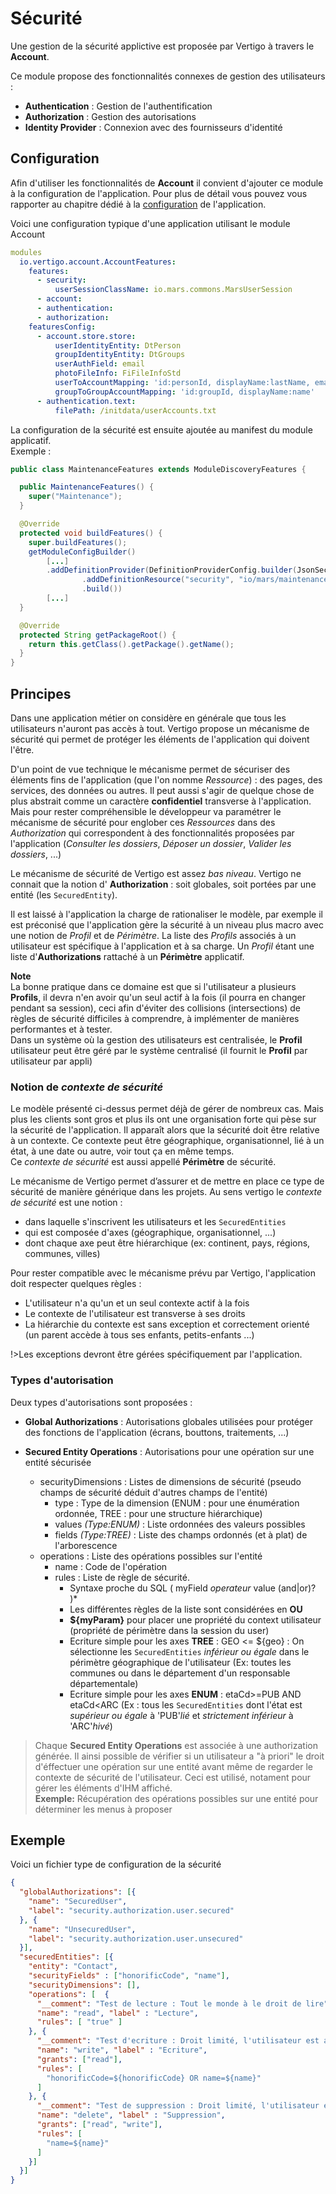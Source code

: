 # Sécurité

Une gestion de la sécurité applictive est proposée par Vertigo à travers le **Account**. 

Ce module propose des fonctionnalités connexes de gestion des utilisateurs :
- **Authentication** : Gestion de l'authentification
- **Authorization** : Gestion des autorisations
- **Identity Provider** : Connexion avec des fournisseurs d'identité
 

## Configuration

Afin d'utiliser les fonctionnalités de **Account** il convient d'ajouter ce module à la configuration de l'application.
Pour plus de détail vous pouvez vous rapporter au chapitre dédié à la [configuration](/basic/configuration) de l'application.

Voici une configuration typique d'une application utilisant le module Account

```yaml
modules
  io.vertigo.account.AccountFeatures:
    features:
      - security:
          userSessionClassName: io.mars.commons.MarsUserSession
      - account:
      - authentication:
      - authorization:
    featuresConfig:
      - account.store.store:
          userIdentityEntity: DtPerson
          groupIdentityEntity: DtGroups
          userAuthField: email
          photoFileInfo: FiFileInfoStd
          userToAccountMapping: 'id:personId, displayName:lastName, email:email, authToken:email, photo: picturefileId'
          groupToGroupAccountMapping: 'id:groupId, displayName:name'
      - authentication.text:
          filePath: /initdata/userAccounts.txt
```

La configuration de la sécurité est ensuite ajoutée au manifest du module applicatif. <br/>
Exemple : 

```Java
public class MaintenanceFeatures extends ModuleDiscoveryFeatures {

  public MaintenanceFeatures() {
    super("Maintenance");
  }

  @Override
  protected void buildFeatures() {
    super.buildFeatures();
    getModuleConfigBuilder()
        [...]
        .addDefinitionProvider(DefinitionProviderConfig.builder(JsonSecurityDefinitionProvider.class)
                .addDefinitionResource("security", "io/mars/maintenance/maintenance-authorizations.json")
                .build())
        [...]
  }

  @Override
  protected String getPackageRoot() {
    return this.getClass().getPackage().getName();
  }
}
```

## Principes

Dans une application métier on considère en générale que tous les utilisateurs n'auront pas accès à tout. Vertigo propose un mécanisme de sécurité qui permet de protéger les éléments de l'application qui doivent l'être.

D'un point de vue technique le mécanisme permet de sécuriser des éléments fins de l'application (que l'on nomme *Ressource*) : des pages, des services, des données ou autres. 
Il peut aussi s'agir de quelque chose de plus abstrait comme un caractère **confidentiel** transverse à l'application.<br/>
Mais pour rester compréhensible le développeur va paramétrer le mécanisme de sécurité pour englober ces *Ressources* dans des *Authorization* qui correspondent à des fonctionnalités proposées par l'application 
(*Consulter les dossiers*, *Déposer un dossier*, *Valider les dossiers*, ...)

Le mécanisme de sécurité de Vertigo est assez *bas niveau*. Vertigo ne connait que la notion d' **Authorization** : soit globales, soit portées par une entité (les `SecuredEntity`).

Il est laissé à l'application la charge de rationaliser le modèle, par exemple il est préconisé que l'application gère la sécurité à un niveau plus macro avec une notion de *Profil* et de *Périmètre*.
La liste des *Profils* associés à un utilisateur est spécifique à l'application et à sa charge. 
Un *Profil* étant une liste d'**Authorizations** rattaché à un **Périmètre** applicatif.

**Note**<br/>
La bonne pratique dans ce domaine est que si l'utilisateur a plusieurs **Profils**, il devra n'en avoir qu'un seul actif à la fois (il pourra en changer pendant sa session), 
ceci afin d'éviter des collisions (intersections) de règles de sécurité difficiles à comprendre, à implémenter de manières performantes et à tester.<br/>
Dans un système où la gestion des utilisateurs est centralisée, le **Profil** utilisateur peut être géré par le système centralisé (il fournit le **Profil** par utilisateur par appli) 

### Notion de *contexte de sécurité*

Le modèle présenté ci-dessus permet déjà de gérer de nombreux cas. Mais plus les clients sont gros et plus ils ont une organisation forte qui pèse sur la sécurité de l'application. 
Il apparaît alors que la sécurité doit être relative à un contexte. Ce contexte peut être géographique, organisationnel, lié à un état, à une date ou autre, voir tout ça en même temps. <br/>
Ce *contexte de sécurité* est aussi appellé **Périmètre** de sécurité.

Le mécanisme de Vertigo permet d’assurer et de mettre en place ce type de sécurité de manière générique dans les projets.
Au sens vertigo le *contexte de sécurité* est une notion :

- dans laquelle s'inscrivent les utilisateurs et les `SecuredEntities` 
- qui est composée d'axes (géographique, organisationnel, ...)
- dont chaque axe peut être hiérarchique (ex: continent, pays, régions, communes, villes)

Pour rester compatible avec le mécanisme prévu par Vertigo, l'application doit respecter quelques règles :

- L'utilisateur n'a qu'un et un seul contexte actif à la fois
- Le contexte de l'utilisateur est transverse à ses droits 
- La hiérarchie du contexte est sans exception et correctement orienté (un parent accède à tous ses enfants, petits-enfants ...) 

!>Les exceptions devront être gérées spécifiquement par l'application.


### Types d'autorisation

Deux types d'autorisations sont proposées :
- **Global Authorizations** : Autorisations globales utilisées pour protéger des fonctions de l'application (écrans, bouttons, traitements, ...)

- **Secured Entity Operations** : Autorisations pour une opération sur une entité sécurisée
  - securityDimensions : Listes de dimensions de sécurité (pseudo champs de sécurité déduit d'autres champs de l'entité)
    - type : Type de la dimension (ENUM : pour une énumération ordonnée, TREE : pour une structure hiérarchique)
    - values *(Type:ENUM)* : Liste ordonnées des valeurs possibles
    - fields *(Type:TREE)* : Liste des champs ordonnés (et à plat) de l'arborescence
  - operations : Liste des opérations possibles sur l'entité
    - name : Code de l'opération
    - rules : Liste de règle de sécurité. 
      - Syntaxe proche du SQL ( myField *operateur* value (and|or)? )*
      - Les différentes règles de la liste sont considérées en **OU**
      - **${myParam}** pour placer une propriété du context utilisateur (propriété de périmètre dans la session du user)
      - Ecriture simple pour les axes **TREE** : GEO <= ${geo} : On sélectionne les `SecuredEntities` *inférieur ou égale* dans le périmètre géographique de l'utilisateur (Ex: toutes les communes ou dans le département d'un responsable départementale)
      - Ecriture simple pour les axes **ENUM** : etaCd>=PUB AND etaCd<ARC (Ex : tous les `SecuredEntities` dont l'état est *supérieur ou égale* à 'PUB'*lié* et *strictement inférieur* à 'ARC'*hivé*)

> Chaque **Secured Entity Operations** est associée à une authorization générée. Il ainsi possible de vérifier si un utilisateur a "à priori" le droit d'éffectuer une opération sur une entité avant même de regarder le contexte de sécurité de l'utilisateur.
> Ceci est utilisé, notament pour gérer les éléments d'IHM affiché.<br/>
> **Exemple:** Récupération des opérations possibles sur une entité pour déterminer les menus à proposer


## Exemple 

Voici un fichier type de configuration de la sécurité 

```Json
{
  "globalAuthorizations": [{
    "name": "SecuredUser",
    "label": "security.authorization.user.secured"
  }, {
    "name": "UnsecuredUser",
    "label": "security.authorization.user.unsecured"
  }],
  "securedEntities": [{
    "entity": "Contact",
    "securityFields" : ["honorificCode", "name"],
    "securityDimensions": [],
    "operations": [  {
      "__comment": "Test de lecture : Tout le monde à le droit de lire",
      "name": "read", "label" : "Lecture",
      "rules": [ "true" ]
    }, {
      "__comment": "Test d'ecriture : Droit limité, l'utilisateur est autorisé à modifier les contacts d'un même titre honorifique et un contact particulier par son nom",
      "name": "write", "label" : "Ecriture",
      "grants": ["read"],
      "rules": [
        "honorificCode=${honorificCode} OR name=${name}"
      ]
    }, {
      "__comment": "Test de suppression : Droit limité, l'utilisateur est autorisé à supprimer un contact particulier par son nom",
      "name": "delete", "label" : "Suppression",
      "grants": ["read", "write"],
      "rules": [
        "name=${name}"
      ]
    }]
  }]
}
```

